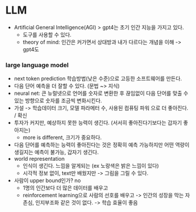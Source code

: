 # LLM
- Artificial General Intelligence(AGI) > gpt4는 초기 인간 지능을 가지고 있다.
  - 도구를 사용할 수 있다.
  - theory of mind: 인간은 커가면서 상대방과 내가 다르다는 개념을 이해 -> gpt4도

### large language model
- next token prediction 학습방법(낮은 수준)으로 고등한 소프트웨어를 만든다.
- 다음 단어 예측을 더 잘할 수 있다. (문법 ~> 지식)
- neural net: 큰 뉴럴넷으로 언어를 숫자로 변환한 후 끊임없이 다음 단어를 맞출 수 있는 방향으로 숫자를 조금씩 변화시킨다.
- 가설 -> 학습데이터 크기, 모델 파라메터 수, 사용된 컴퓨팅 파워 으로 더 좋아진다. / 확신
- 투자가 커지만, 예상하지 못한 능력이 생긴다. (서서히 좋아진다기보다는 갑자기 좋아지는)
  - more is different, 크기가 중요하다.
- 다음 단어를 예측하는 능력이 좋아진다는 것은 정확히 예측 가능하지만
  어떤 역량이 생길지는 예측이 불가능, 갑자기 생긴다.
- world representation
  - 인식이 생긴다. 느낌을 알게되는 (ex 노랑색은 밝은 느낌이 있다)
  - 시각적 정보 없이, text만 배웠지만 -> 그림을 그릴 수 있다.
- 사람이 upper bound인가? no
  - 1명의 인간보다 더 많은 데이터를 배우고
  - reinforcement learning으로 사람의 선호를 배우고 -> 인간의 성장을 막는 자존심, 인지부조화 같은 것이 없다. -> 학습 효율이 좋음
